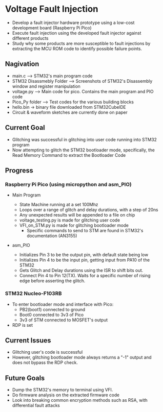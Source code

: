 # Voltage Fault Injection
- Develop a fault injector hardware prototype using a low-cost development board (Raspberry Pi Pico)
- Execute fault injection using the developed fault injector against different products
- Study why some products are more susceptible to fault injections by extracting the MCU ROM code to identify possible failure points.

## Nagivation
- main.c --> STM32's main program code
- STM32 Disassmebly Folder --> Screenshots of STM32's Disassembly window and register manipulation
- voltage.py --> Main code for pico. Contains the main program and PIO code
- Pico_Py folder --> Test codes for the various building blocks
- hello.bin -> binary file downloaded from STM32CubeIDE
- Circuit & waveform sketches are currently done on paper

## Current Goal
- Glitching was successful in glitching into user code running into STM32 program
- Now attempting to glitch the STM32 bootloader mode, specifically, the Read Memory Command to extract the Bootloader Code
   
## Progress
### Raspberry Pi Pico (using micropython and asm_PIO)
- Main Program 
  - State Machine running at a set 100Mhz
  - Loops over a range of glitch and delay durations, with a step of 20ns
  - Any unexpected results will be appended to a file on chip
  - voltage_testing.py is made for glitching user code
  - VFI_on_STM.py is made for glitching bootloader mode
     - Specific commands to send to STM are found in STM32's documentation (AN3155)
 
- asm_PIO
  - Initializes Pin 3 to be the output pin, with default state being low
  - Initializes Pin 4 to be the input pin, getting input from PA10 of the STM32
  - Gets Glitch and Delay durations using the ISR to shift bits out.
  - Connect Pin 4 to Pin 12(TX). Waits for a specific number of rising edge before asserting the glitch. 

### STM32 Nucleo-F103RB
- To enter bootloader mode and interface with Pico:
   - PB2(boot1) connected to ground
   - Boot0 connected to 3v3 of Pico
   - 3v3 of STM connected to MOSFET's output
- RDP is set
      

## Current Issues 
- Glitching user's code is successful
- However, glitching bootloader mode always returns a "-1" output and does not bypass the RDP check.
  

## Future Goals
- Dump the STM32's memory to terminal using VFI.
- Do firmware analysis on the extracted firmware code
- Look into breaking common encryption methods such as RSA, with differential fault attacks
